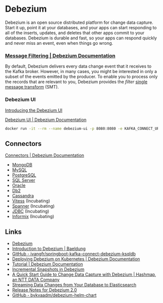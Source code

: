 # Debezium

Debezium is an open source distributed platform for change data capture. Start it up, point it at your databases, and your apps can start responding to all of the inserts, updates, and deletes that other apps commit to your databases. Debezium is durable and fast, so your apps can respond quickly and never miss an event, even when things go wrong.

### [Message Filtering | Debezium Documentation](https://debezium.io/documentation/reference/stable/transformations/filtering.html)

By default, Debezium delivers every data change event that it receives to the Kafka broker. However, in many cases, you might be interested in only a subset of the events emitted by the producer. To enable you to process only the records that are relevant to you, Debezium provides the _filter_ [single message transform](https://cwiki.apache.org/confluence/display/KAFKA/KIP-66%3A+Single+Message+Transforms+for+Kafka+Connect) (SMT).

### Debezium UI

[Introducing the Debezium UI](https://debezium.io/blog/2021/08/12/introducing-debezium-ui/)

[Debezium UI | Debezium Documentation](https://debezium.io/documentation/reference/stable/operations/debezium-ui.html)

```bash
docker run -it --rm --name debezium-ui -p 8080:8080 -e KAFKA_CONNECT_URIS=http://connect:8083 quay.io/debezium/debezium-ui:2.1
```

## Connectors

[Connectors | Debezium Documentation](https://debezium.io/documentation/reference/stable/connectors/index.html)

- [MongoDB](https://debezium.io/documentation/reference/stable/connectors/mongodb.html)
- [MySQL](https://debezium.io/documentation/reference/stable/connectors/mysql.html)
- [PostgreSQL](https://debezium.io/documentation/reference/stable/connectors/postgresql.html)
- [SQL Server](https://debezium.io/documentation/reference/stable/connectors/sqlserver.html)
- [Oracle](https://debezium.io/documentation/reference/stable/connectors/oracle.html)
- [Db2](https://debezium.io/documentation/reference/stable/connectors/db2.html)
- [Cassandra](https://debezium.io/documentation/reference/stable/connectors/cassandra.html)
- [Vitess](https://debezium.io/documentation/reference/stable/connectors/vitess.html) (Incubating)
- [Spanner](https://debezium.io/documentation/reference/stable/connectors/spanner.html) (Incubating)
- [JDBC](https://debezium.io/documentation/reference/stable/connectors/jdbc.html) (Incubating)
- [Informix](https://debezium.io/documentation/reference/stable/connectors/informix.html) (Incubating)

## Links

- [Debezium](https://debezium.io)
- [Introduction to Debezium | Baeldung](https://www.baeldung.com/debezium-intro)
- [GitHub - ivangfr/springboot-kafka-connect-debezium-ksqldb](https://github.com/ivangfr/springboot-kafka-connect-debezium-ksqldb)
- [Deploying Debezium on Kubernetes | Debezium Documentation](https://debezium.io/documentation/reference/stable/operations/kubernetes.html)
- [Tutorial | Debezium Documentation](https://debezium.io/documentation/reference/stable/tutorial.html)
- [Incremental Snapshots in Debezium](https://debezium.io/blog/2021/10/07/incremental-snapshots/)
- [A Quick Start Guide to Change Data Capture with Debezium | Hashmap, an NTT DATA Company](https://medium.com/hashmapinc/a-quick-start-guide-to-change-data-capture-with-debezium-aa1a2d0a9296)
- [Streaming Data Changes from Your Database to Elasticsearch](https://debezium.io/blog/2018/01/17/streaming-to-elasticsearch/)
- [Release Notes for Debezium 2.0](https://debezium.io/releases/2.0/release-notes)
- [GitHub - bykvaadm/debezium-helm-chart](https://github.com/bykvaadm/debezium-helm-chart)
